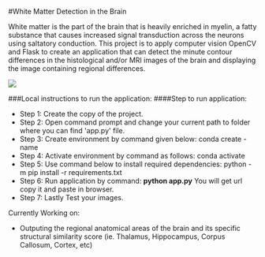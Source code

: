 #White Matter Detection in the Brain

White matter is the part of the brain that is heavily enriched in myelin, a fatty substance that causes increased signal transduction across the neurons using saltatory conduction. This project is to apply computer vision OpenCV and Flask to create an application that can detect the minute contour differences in the histological and/or MRI images of the brain and displaying the image containing regional differences. 

<img src='https://www.brainline.org/sites/default/files/slides/fmri.jpg'>

###Local instructions to run the application:
####Step to run application:
* Step 1:	Create the copy of the project.
* Step 2: Open command prompt and change your current path to folder where you can find 'app.py' file.
* Step 3: Create environment by command given below:
	conda create -name <environment name>
* Step 4: Activate environment by command as follows:
	conda activate <environment name>
* Step 5: Use command below to install required dependencies:
	python -m pip install -r requirements.txt
* Step 6: Run application by command:
	**python app.py**
You will get url copy it and paste in browser.
* Step 7: Lastly Test your images.

Currently Working on:
* Outputing the regional anatomical areas of the brain and its specific structural similarity score (ie. Thalamus, Hippocampus, Corpus Callosum, Cortex, etc)
